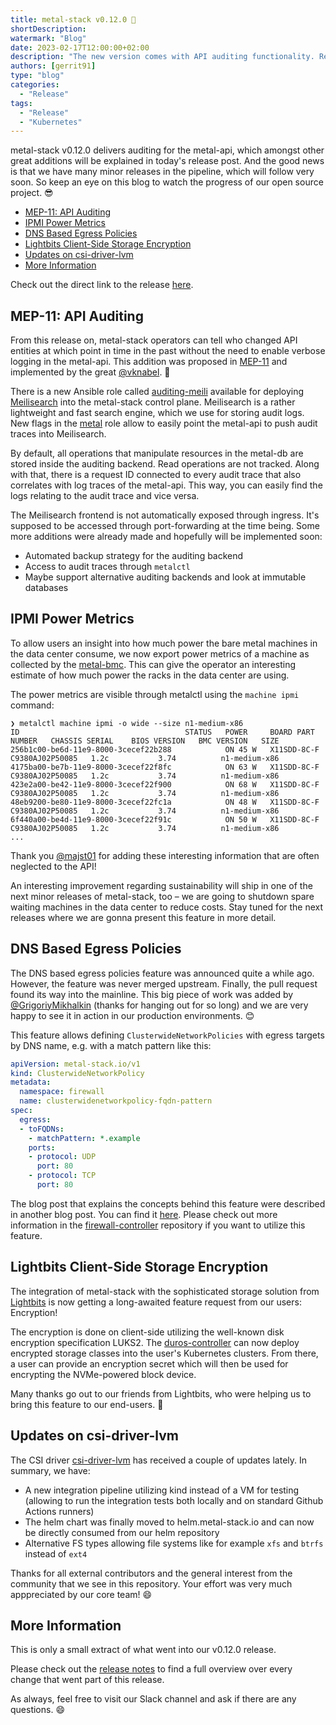 ```yaml
---
title: metal-stack v0.12.0 👮
shortDescription:
watermark: "Blog"
date: 2023-02-17T12:00:00+02:00
description: "The new version comes with API auditing functionality. Read the short summary of changes in this blog article."
authors: [gerrit91]
type: "blog"
categories:
  - "Release"
tags:
  - "Release"
  - "Kubernetes"
---
```


metal-stack v0.12.0 delivers auditing for the metal-api, which amongst other great additions will be explained in today's release post. And the good news is that we have many minor releases in the pipeline, which will follow very soon. So keep an eye on this blog to watch the progress of our open source project. 😎

<!-- truncate -->

- [MEP-11: API Auditing](#mep-11-api-auditing)
- [IPMI Power Metrics](#ipmi-power-metrics)
- [DNS Based Egress Policies](#dns-based-egress-policies)
- [Lightbits Client-Side Storage Encryption](#lightbits-client-side-storage-encryption)
- [Updates on csi-driver-lvm](#updates-on-csi-driver-lvm)
- [More Information](#more-information)

Check out the direct link to the release [here](https://github.com/metal-stack/releases/releases/tag/v0.12.0).

## MEP-11: API Auditing

From this release on, metal-stack operators can tell who changed API entities at which point in time in the past without the need to enable verbose logging in the metal-api. This addition was proposed in [MEP-11](https://docs.metal-stack.io/stable/development/proposals/MEP11/README/) and implemented by the great [@vknabel](https://github.com/vknabel). 👏

There is a new Ansible role called [auditing-meili](https://github.com/metal-stack/metal-roles/tree/v0.8.0/control-plane/roles/auditing-meili) available for deploying [Meilisearch](https://www.meilisearch.com/) into the metal-stack control plane. Meilisearch is a rather lightweight and fast search engine, which we use for storing audit logs. New flags in the [metal](https://github.com/metal-stack/metal-roles/tree/v0.8.0/control-plane/roles/metal#auditing) role allow to easily point the metal-api to push audit traces into Meilisearch.

By default, all operations that manipulate resources in the metal-db are stored inside the auditing backend. Read operations are not tracked. Along with that, there is a request ID connected to every audit trace that also correlates with log traces of the metal-api. This way, you can easily find the logs relating to the audit trace and vice versa.

The Meilisearch frontend is not automatically exposed through ingress. It's supposed to be accessed through port-forwarding at the time being. Some more additions were already made and hopefully will be implemented soon:

- Automated backup strategy for the auditing backend
- Access to audit traces through `metalctl`
- Maybe support alternative auditing backends and look at immutable databases

## IPMI Power Metrics

To allow users an insight into how much power the bare metal machines in the data center consume, we now export power metrics of a machine as collected by the [metal-bmc](https://github.com/metal-stack/metal-bmc). This can give the operator an interesting estimate of how much power the racks in the data center are using.

The power metrics are visible through metalctl using the `machine ipmi` command:

```
❯ metalctl machine ipmi -o wide --size n1-medium-x86
ID                                     STATUS   POWER     BOARD PART NUMBER   CHASSIS SERIAL    BIOS VERSION   BMC VERSION   SIZE
256b1c00-be6d-11e9-8000-3cecef22b288            ON 45 W   X11SDD-8C-F         C9380AJ02P50085   1.2c           3.74          n1-medium-x86
4175ba00-be7b-11e9-8000-3cecef22f8fc            ON 63 W   X11SDD-8C-F         C9380AJ02P50085   1.2c           3.74          n1-medium-x86
423e2a00-be42-11e9-8000-3cecef22f900            ON 68 W   X11SDD-8C-F         C9380AJ02P50085   1.2c           3.74          n1-medium-x86
48eb9200-be80-11e9-8000-3cecef22fc1a            ON 48 W   X11SDD-8C-F         C9380AJ02P50085   1.2c           3.74          n1-medium-x86
6f440a00-be4d-11e9-8000-3cecef22f91c            ON 50 W   X11SDD-8C-F         C9380AJ02P50085   1.2c           3.74          n1-medium-x86
...
```

Thank you [@majst01](https://github.com/majst01) for adding these interesting information that are often neglected to the API!

An interesting improvement regarding sustainability will ship in one of the next minor releases of metal-stack, too – we are going to shutdown spare waiting machines in the data center to reduce costs. Stay tuned for the next releases where we are gonna present this feature in more detail.

## DNS Based Egress Policies

The DNS based egress policies feature was announced quite a while ago. However, the feature was never merged upstream. Finally, the pull request found its way into the mainline. This big piece of work was added by [@GrigoriyMikhalkin](https://github.com/GrigoriyMikhalkin) (thanks for hanging out for so long) and we are very happy to see it in action in our production environments. 😊

This feature allows defining `ClusterwideNetworkPolicies` with egress targets by DNS name, e.g. with a match pattern like this:

```yaml
apiVersion: metal-stack.io/v1
kind: ClusterwideNetworkPolicy
metadata:
  namespace: firewall
  name: clusterwidenetworkpolicy-fqdn-pattern
spec:
  egress:
  - toFQDNs:
    - matchPattern: *.example
    ports:
    - protocol: UDP
      port: 80
    - protocol: TCP
      port: 80
```

The blog post that explains the concepts behind this feature were described in another blog post. You can find it [here](https://metal-stack.io/blog/2021/06/firewall-controller-dns). Please check out more information in the [firewall-controller](https://github.com/metal-stack/firewall-controller/tree/v1.2.2) repository if you want to utilize this feature.

## Lightbits Client-Side Storage Encryption

The integration of metal-stack with the sophisticated storage solution from [Lightbits](https://www.lightbitslabs.com/) is now getting a long-awaited feature request from our users: Encryption!

The encryption is done on client-side utilizing the well-known disk encryption specification LUKS2. The [duros-controller](https://github.com/metal-stack/duros-controller) can now deploy encrypted storage classes into the user's Kubernetes clusters. From there, a user can provide an encryption secret which will then be used for encrypting the NVMe-powered block device.

Many thanks go out to our friends from Lightbits, who were helping us to bring this feature to our end-users. 🤝

## Updates on csi-driver-lvm

The CSI driver [csi-driver-lvm](https://github.com/metal-stack/csi-driver-lvm) has received a couple of updates lately. In summary, we have:

- A new integration pipeline utilizing kind instead of a VM for testing (allowing to run the integration tests both locally and on standard Github Actions runners)
- The helm chart was finally moved to helm.metal-stack.io and can now be directly consumed from our helm repository
- Alternative FS types allowing file systems like for example `xfs` and `btrfs` instead of `ext4`

Thanks for all external contributors and the general interest from the community that we see in this repository. Your effort was very much apppreciated by our core team! 😄

## More Information

This is only a small extract of what went into our v0.12.0 release.

Please check out the [release notes](https://github.com/metal-stack/releases/releases/tag/v0.12.0) to find a full overview over every change that went part of this release.

As always, feel free to visit our Slack channel and ask if there are any questions. 😄
